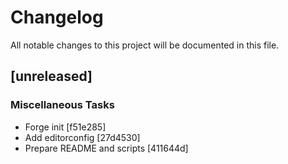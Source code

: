 # Changelog

All notable changes to this project will be documented in this file.

## [unreleased]

### Miscellaneous Tasks

- Forge init [f51e285]
- Add editorconfig [27d4530]
- Prepare README and scripts [411644d]


